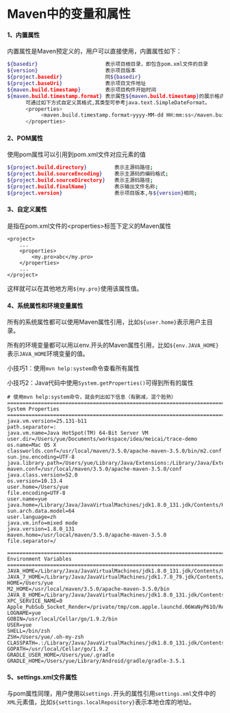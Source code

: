 # Maven中的变量和属性

#### 1、**内置属性**

内置属性是Maven预定义的，用户可以直接使用，内置属性如下：

```bash
${basedir}                      表示项目根目录，即包含pom.xml文件的目录
${version}                      表示项目版本
${project.basedir}              同${basedir}
${project.baseUri}              表示项目文件地址
${maven.build.timestamp}        表示项目构件开始时间
${maven.build.timestamp.format} 表示属性${maven.build.timestamp}的展示格式,默认值为yyyyMMdd-HHmm
      可通过如下方式自定义其格式,其类型可参考java.text.SimpleDateFormat。
      <properties>
           <maven.build.timestamp.format>yyyy-MM-dd HH:mm:ss</maven.build.timestamp.format>
      </properties>
```

#### 2、**POM属性**

使用pom属性可以引用到pom.xml文件对应元素的值

```bash
${project.build.directory}         表示主源码路径;
${project.build.sourceEncoding}    表示主源码的编码格式;
${project.build.sourceDirectory}   表示主源码路径;
${project.build.finalName}         表示输出文件名称;
${project.version}                 表示项目版本,与${version}相同;
```

#### 3、**自定义属性**

是指在pom.xml文件的&lt;properties&gt;标签下定义的Maven属性

```markup
<project> 
    ...
    <properties> 
        <my.pro>abc</my.pro> 
    </properties>
    ...
</project>
```

这样就可以在其他地方用`${my.pro}`使用该属性值。

#### 4、**系统属性和**环境变量属性

所有的系统属性都可以使用Maven属性引用，比如`${user.home}`表示用户主目录。

所有的环境变量都可以用以env.开头的Maven属性引用，比如`${env.JAVA_HOME}`表示`JAVA_HOME`环境变量的值。

小技巧1：使用`mvn help:system`命令查看所有属性

小技巧2：Java代码中使用`System.getProperties()`可得到所有的属性

```text
# 使用mvn help:system命令，就会列出如下信息（有删减，混个脸熟）
===============================================================================
System Properties
===============================================================================
java.vm.version=25.131-b11
path.separator=:
java.vm.name=Java HotSpot(TM) 64-Bit Server VM
user.dir=/Users/yue/Documents/workspace/idea/meicai/trace-demo
os.name=Mac OS X
classworlds.conf=/usr/local/maven/3.5.0/apache-maven-3.5.0/bin/m2.conf
sun.jnu.encoding=UTF-8
java.library.path=/Users/yue/Library/Java/Extensions:/Library/Java/Extensions:/Network/Library/Java/Extensions:/System/Library/Java/Extensions:/usr/lib/java:.
maven.conf=/usr/local/maven/3.5.0/apache-maven-3.5.0/conf
java.class.version=52.0
os.version=10.13.4
user.home=/Users/yue
file.encoding=UTF-8
user.name=yue
java.home=/Library/Java/JavaVirtualMachines/jdk1.8.0_131.jdk/Contents/Home/jre
sun.arch.data.model=64
user.language=zh
java.vm.info=mixed mode
java.version=1.8.0_131
maven.home=/usr/local/maven/3.5.0/apache-maven-3.5.0
file.separator=/

===============================================================================
Environment Variables
===============================================================================
JAVA_HOME=/Library/Java/JavaVirtualMachines/jdk1.8.0_131.jdk/Contents/Home
JAVA_7_HOME=/Library/Java/JavaVirtualMachines/jdk1.7.0_79.jdk/Contents/Home
HOME=/Users/yue
M2_HOME=/usr/local/maven/3.5.0/apache-maven-3.5.0/bin
JAVA_8_HOME=/Library/Java/JavaVirtualMachines/jdk1.8.0_131.jdk/Contents/Home
XPC_SERVICE_NAME=0
Apple_PubSub_Socket_Render=/private/tmp/com.apple.launchd.06WaNyP61O/Render
LOGNAME=yue
GOBIN=/usr/local/Cellar/go/1.9.2/bin
USER=yue
SHELL=/bin/zsh
ZSH=/Users/yue/.oh-my-zsh
CLASSPATH=.:/Library/Java/JavaVirtualMachines/jdk1.8.0_131.jdk/Contents/Home/lib/dt.jar:/Library/Java/JavaVirtualMachines/jdk1.8.0_131.jdk/Contents/Home/lib/tools.jar
GOPATH=/usr/local/Cellar/go/1.9.2
GRADLE_USER_HOME=/Users/yue/.gradle
GRADLE_HOME=/Users/yue/Library/Android/gradle/gradle-3.5.1
```

#### 5、**settings.xml文件属性**

与pom属性同理，用户使用以`settings.`开头的属性引用`settings.xml`文件中的`XML`元素值，比如`${settings.localRepository}`表示本地仓库的地址。

